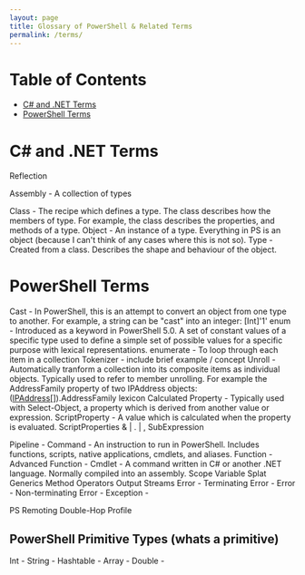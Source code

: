 ```yaml
---
layout: page
title: Glossary of PowerShell & Related Terms
permalink: /terms/
---
```


# Table of Contents

* [C# and .NET Terms](#c-and-net-terms)
* [PowerShell Terms](#powershell-terms)

# C# and .NET Terms

Reflection

Assembly - A collection of types

Class - The recipe which defines a type. The class describes how the members of type. For example, the class describes the properties, and methods of a type.
Object - An instance of a type. Everything in PS is an object (because I can't think of any cases where this is not so).
Type - Created from a class. Describes the shape and behaviour of the object.

# PowerShell Terms

Cast - In PowerShell, this is an attempt to convert an object from one type to another. For example, a string can be "cast" into an integer: [Int]'1'
enum - Introduced as a keyword in PowerShell 5.0. A set of constant values of a specific type used to define a simple set of possible values for a specific purpose with lexical representations.
enumerate - To loop through each item in a collection
Tokenizer - include brief example / concept
Unroll - Automatically tranform a collection into its composite items as individual objects. Typically used to refer to member unrolling. For example the AddressFamily property of two IPAddress objects: ([IPAddress[]]('1.2.3.4', '::1')).AddressFamily
lexicon
Calculated Property - Typically used with Select-Object, a property which is derived from another value or expression.
ScriptProperty - A value which is calculated when the property is evaluated. ScriptProperties
& | . | ,
SubExpression

Pipeline -
Command - An instruction to run in PowerShell. Includes functions, scripts, native applications, cmdlets, and aliases.
Function -
Advanced Function -
Cmdlet - A command written in C# or another .NET language. Normally compiled into an assembly.
Scope
Variable
Splat
Generics
Method
Operators
Output Streams
Error - Terminating Error -
Error - Non-terminating Error -
Exception -


PS Remoting
Double-Hop
Profile

## PowerShell Primitive Types (whats a primitive)

Int -
String -
Hashtable -
Array -
Double -
